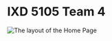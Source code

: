 # IXD 5105 Team 4

![The layout of the Home Page](https://raw.githubusercontent.com/ceciaups/IXD5105/master/capture/index.png?token=GHSAT0AAAAAAB2E3WODSZ7ZOLQ5WIZ6JW4GY4OPJQA)